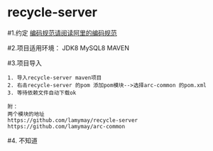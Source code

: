 # recycle-server

#1.约定
[编码规范请阅读阿里的编码规范](https://github.com/alibaba/p3c)


#2.项目适用环境：
JDK8
MySQL8
MAVEN

#3.项目导入
````text
1. 导入recycle-server maven项目
2. 右击recycle-server 的pom 添加pom模块-->选择arc-common 的pom.xml
3. 等待依赖文件自动下载ok

附：
两个模块的地址
https://github.com/lamymay/recycle-server
https://github.com/lamymay/arc-common

````

#4. 不知道


